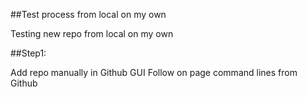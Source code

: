 ##Test process from local on my own

Testing new repo from local on my own

##Step1: 

Add repo manually in Github GUI
Follow on page command lines from Github